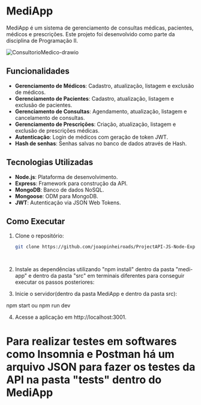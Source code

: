# MediApp

MediApp é um sistema de gerenciamento de consultas médicas, pacientes, médicos e prescrições. Este projeto foi desenvolvido como parte da disciplina de Programação II.

![ConsultorioMedico-drawio](https://github.com/user-attachments/assets/26e756a6-d62f-4c36-bf6d-cd0f3d50708a)


## Funcionalidades

- **Gerenciamento de Médicos**: Cadastro, atualização, listagem e exclusão de médicos.
- **Gerenciamento de Pacientes**: Cadastro, atualização, listagem e exclusão de pacientes.
- **Gerenciamento de Consultas**: Agendamento, atualização, listagem e cancelamento de consultas.
- **Gerenciamento de Prescrições**: Criação, atualização, listagem e exclusão de prescrições médicas.
- **Autenticação**: Login de médicos com geração de token JWT.
- **Hash de senhas**: Senhas salvas no banco de dados através de Hash.

## Tecnologias Utilizadas

- **Node.js**: Plataforma de desenvolvimento.
- **Express**: Framework para construção da API.
- **MongoDB**: Banco de dados NoSQL.
- **Mongoose**: ODM para MongoDB.
- **JWT**: Autenticação via JSON Web Tokens.
  


## Como Executar

1. Clone o repositório:
   ```sh
   git clone https://github.com/joaopinheiroads/ProjectAPI-JS-Node-Express.git

  

2. Instale as dependências utilizando "npm install" dentro da pasta "medi-app" e dentro da pasta "src" em terminais diferentes para conseguir executar os passos posteriores:

 
 


3. Inicie o servidor(dentro da pasta MediApp e dentro da pasta src):

  npm start ou npm run dev

4. Acesse a aplicação em http://localhost:3001.

# Para realizar testes em softwares como Insomnia e Postman há um arquivo JSON para fazer os testes da API na pasta "tests" dentro do MediApp

